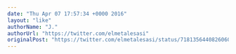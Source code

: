 ```yaml
---
date: "Thu Apr 07 17:57:34 +0000 2016"
layout: "like"
authorName: "J."
authorUrl: "https://twitter.com/elmetalesasi"
originalPost: "https://twitter.com/elmetalesasi/status/718135644082606080"
---
```

